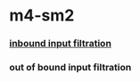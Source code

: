 # m4-sm2


### [inbound input filtration](https://github.com/thepwnexperts/m4-sm2-sm1)

### out of bound input filtration
